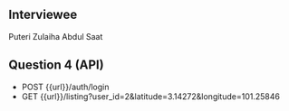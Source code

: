 
## Interviewee

Puteri Zulaiha Abdul Saat

## Question 4 (API)

<ul>
    <li>POST {{url}}/auth/login</li>
    <li> GET {{url}}/listing?user_id=2&latitude=3.14272&longitude=101.25846</li>
</ul>


